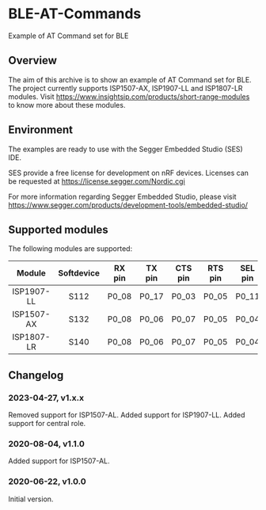 # BLE-AT-Commands
Example of AT Command set for BLE

## Overview

The aim of this archive is to show an example of AT Command set for BLE.
The project currently supports ISP1507-AX, ISP1907-LL and ISP1807-LR modules.
Visit https://www.insightsip.com/products/short-range-modules to know more about these modules.

## Environment

The examples are ready to use with the Segger Embedded Studio (SES) IDE.

SES provide a free license for development on nRF devices.
Licenses can be requested at https://license.segger.com/Nordic.cgi

For more information regarding Segger Embedded Studio, please visit https://www.segger.com/products/development-tools/embedded-studio/

## Supported modules

The following modules are supported:

| Module  | Softdevice | RX pin | TX pin | CTS pin | RTS pin | SEL pin |
| :-----------: | :-----------: | :-----------: | :-----------: | :-----------: | :-----------: | :-----------: |
| ISP1907-LL | S112 | P0_08 | P0_17 | P0_03 | P0_05 | P0_11 |
| ISP1507-AX | S132 | P0_08 | P0_06 | P0_07 | P0_05 | P0_04 |
| ISP1807-LR | S140 | P0_08 | P0_06 | P0_07 | P0_05 | P0_04 |

## Changelog

### 2023-04-27, v1.x.x

Removed support for ISP1507-AL.
Added support for ISP1907-LL.
Added support for central role.

### 2020-08-04, v1.1.0

Added support for ISP1507-AL.

### 2020-06-22, v1.0.0

Initial version.